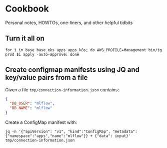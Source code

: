 # Cookbook

Personal notes, HOWTOs, one-liners, and other helpful tidbits

## Turn it all on

```shell
for i in base base_eks apps apps_k8s; do AWS_PROFILE=Management bin/tg prod $i apply -auto-approve; done
```

## Create configmap manifests using JQ and key/value pairs from a file

Given a file `tmp/connection-information.json` contains:
```json
{
  "DB_USER": "mlflow",
  "DB_NAME": "mlflow"
}
```

Create a ConfigMap manifest with:

```shell
jq -n '{"apiVersion": "v1", "kind":"ConfigMap", "metadata":{"namespace":"apps","name":"mlflow"}} + {"data": input}' tmp/connection-information.json
```
